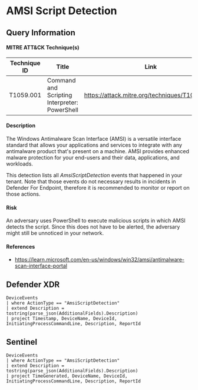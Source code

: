 # AMSI Script Detection

## Query Information

#### MITRE ATT&CK Technique(s)

| Technique ID | Title    | Link    |
| ---  | --- | --- |
| T1059.001 | Command and Scripting Interpreter: PowerShell | https://attack.mitre.org/techniques/T1059/001/ |

#### Description
The Windows Antimalware Scan Interface (AMSI) is a versatile interface standard that allows your applications and services to integrate with any antimalware product that's present on a machine. AMSI provides enhanced malware protection for your end-users and their data, applications, and workloads.

This detection lists all *AmsiScriptDetection* events that happened in your tenant. Note that those events do not necessary results in incidents in Defender For Endpoint, therefore it is recommended to monitor or report on those actions.

#### Risk
An adversary uses PowerShell to execute malicious scripts in which AMSI detects the script. Since this does not have to be alerted, the adversary might still be unnoticed in your network.

#### References
- https://learn.microsoft.com/en-us/windows/win32/amsi/antimalware-scan-interface-portal

## Defender XDR
```KQL
DeviceEvents 
| where ActionType == "AmsiScriptDetection" 
| extend Description = tostring(parse_json(AdditionalFields).Description) 
| project Timestamp, DeviceName, DeviceId, InitiatingProcessCommandLine, Description, ReportId
```
## Sentinel
```KQL
DeviceEvents 
| where ActionType == "AmsiScriptDetection" 
| extend Description = tostring(parse_json(AdditionalFields).Description) 
| project TimeGenerated, DeviceName, DeviceId, InitiatingProcessCommandLine, Description, ReportId
```
